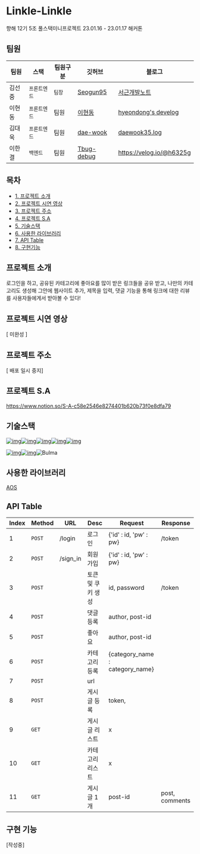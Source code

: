 # Linkle-Linkle

향해 12기 5조 풀스택미니프로젝트 23.01.16 - 23.01.17 해커톤

## 팀원

| 팀원   | 스택         | 팀원구분 | 깃허브                                      | 블로그                                             |
| ------ | ------------ | -------- | ------------------------------------------- | -------------------------------------------------- |
| 김선중 | `프론트엔드` | `팀장`   | [Seogun95](https://github.com/Seogun95)     | [서근개발노트](https://seons-dev.tistory.com/)     |
| 이현동 | `프론트엔드` | 팀원     | [이현동](https://github.com/hdlee0619)      | [hyeondong's develog](https://velog.io/@hdlee0619) |
| 김대욱 | `프론트엔드` | 팀원     | [dae-wook](https://github.com/dae-wook)     | [daewook35.log](https://velog.io/@daewook35)       |
| 이한결 | `백엔드`     | 팀원     | [Tbug-debug](https://github.com/Tbug-debug) | https://velog.io/@h6325g                           |

## 목차

-   [1. 프로젝트 소개](#프로젝트-소개)
-   [2. 프로젝트 시연 영상](#프로젝트-시연-영상)
-   [3. 프로젝트 주소](#프로젝트-주소)
-   [4. 프로젝트 S.A](#프로젝트-sa)
-   [5. 기술스택](#기술스택)
-   [6. 사용한 라이브러리](#사용한-라이브러리)
-   [7. API Table](#API-Table)
-   [8. 구현기능](#구현-기능)

## 프로젝트 소개

로그인을 하고, 공유된 카테고리에 좋아요를 많이 받은 링크들을 공유 받고, 나만의 카테고리도 생성해 그안에 웹사이트 추가, 제목을 입력, 댓글 기능을 통해 링크에 대한 리뷰를 사용자들에게서 받아볼 수 있다!

## 프로젝트 시연 영상

[ 미완성 ]

## 프로젝트 주소

[ 배포 일시 중지]

## 프로젝트 S.A

https://www.notion.so/S-A-c58e2546e8274401b620b73f0e8dfa79

## 기술스택

[![img](https://camo.githubusercontent.com/d147c6135f0f61373ceeae9035902f4c70578cb7bebacbf9a629bbfa0c035b0c/68747470733a2f2f696d672e736869656c64732e696f2f62616467652f6a6176617363726970742d4637444631453f7374796c653d666f722d7468652d6261646765266c6f676f3d6a617661736372697074266c6f676f436f6c6f723d626c61636b)](https://camo.githubusercontent.com/d147c6135f0f61373ceeae9035902f4c70578cb7bebacbf9a629bbfa0c035b0c/68747470733a2f2f696d672e736869656c64732e696f2f62616467652f6a6176617363726970742d4637444631453f7374796c653d666f722d7468652d6261646765266c6f676f3d6a617661736372697074266c6f676f436f6c6f723d626c61636b)[![img](https://camo.githubusercontent.com/d1a61dccdba51c4d1ff3306fe00404de9162915d282bade8ef91b992f84ebd35/68747470733a2f2f696d672e736869656c64732e696f2f62616467652f6373732d3135373242363f7374796c653d666f722d7468652d6261646765266c6f676f3d63737333266c6f676f436f6c6f723d7768697465)](https://camo.githubusercontent.com/d1a61dccdba51c4d1ff3306fe00404de9162915d282bade8ef91b992f84ebd35/68747470733a2f2f696d672e736869656c64732e696f2f62616467652f6373732d3135373242363f7374796c653d666f722d7468652d6261646765266c6f676f3d63737333266c6f676f436f6c6f723d7768697465)[![img](https://camo.githubusercontent.com/e6f0ce6b8ea91992107c852e6b014c1bebfdf8edf67f74e1390394e6d2175b5e/68747470733a2f2f696d672e736869656c64732e696f2f62616467652f626f6f7473747261702d3739353242333f7374796c653d666f722d7468652d6261646765266c6f676f3d626f6f747374726170266c6f676f436f6c6f723d7768697465)](https://camo.githubusercontent.com/e6f0ce6b8ea91992107c852e6b014c1bebfdf8edf67f74e1390394e6d2175b5e/68747470733a2f2f696d672e736869656c64732e696f2f62616467652f626f6f7473747261702d3739353242333f7374796c653d666f722d7468652d6261646765266c6f676f3d626f6f747374726170266c6f676f436f6c6f723d7768697465)[![img](https://camo.githubusercontent.com/eb9413689227f409afd6165229fbf16997dc36373cb98b1146e00fbe8e7a7515/68747470733a2f2f696d672e736869656c64732e696f2f62616467652f6a71756572792d3037363941443f7374796c653d666f722d7468652d6261646765266c6f676f3d6a7175657279266c6f676f436f6c6f723d7768697465)](https://camo.githubusercontent.com/eb9413689227f409afd6165229fbf16997dc36373cb98b1146e00fbe8e7a7515/68747470733a2f2f696d672e736869656c64732e696f2f62616467652f6a71756572792d3037363941443f7374796c653d666f722d7468652d6261646765266c6f676f3d6a7175657279266c6f676f436f6c6f723d7768697465)[![img](https://camo.githubusercontent.com/5d8f10d34ebf49b459c6747dff496c18f5100d8fa8229ddbb88ddc0efd494279/68747470733a2f2f696d672e736869656c64732e696f2f62616467652f707974686f6e2d3337373641423f7374796c653d666f722d7468652d6261646765266c6f676f3d707974686f6e266c6f676f436f6c6f723d7768697465)](https://camo.githubusercontent.com/5d8f10d34ebf49b459c6747dff496c18f5100d8fa8229ddbb88ddc0efd494279/68747470733a2f2f696d672e736869656c64732e696f2f62616467652f707974686f6e2d3337373641423f7374796c653d666f722d7468652d6261646765266c6f676f3d707974686f6e266c6f676f436f6c6f723d7768697465)

[![img](https://camo.githubusercontent.com/47e3c28442f4f1914386c4490230c9c0b81d6d7df8a4389a16b98de473fdc771/68747470733a2f2f696d672e736869656c64732e696f2f62616467652f6d6f6e676f44422d3437413234383f7374796c653d666f722d7468652d6261646765266c6f676f3d4d6f6e676f4442266c6f676f436f6c6f723d7768697465)](https://camo.githubusercontent.com/47e3c28442f4f1914386c4490230c9c0b81d6d7df8a4389a16b98de473fdc771/68747470733a2f2f696d672e736869656c64732e696f2f62616467652f6d6f6e676f44422d3437413234383f7374796c653d666f722d7468652d6261646765266c6f676f3d4d6f6e676f4442266c6f676f436f6c6f723d7768697465)[![img](https://camo.githubusercontent.com/b49c4ac135bc370e5ec143125828651bd30ca7c2438741eede58cb7d4bd0f816/68747470733a2f2f696d672e736869656c64732e696f2f62616467652f666c61736b2d3030303030303f7374796c653d666f722d7468652d6261646765266c6f676f3d666c61736b266c6f676f436f6c6f723d7768697465)](https://camo.githubusercontent.com/b49c4ac135bc370e5ec143125828651bd30ca7c2438741eede58cb7d4bd0f816/68747470733a2f2f696d672e736869656c64732e696f2f62616467652f666c61736b2d3030303030303f7374796c653d666f722d7468652d6261646765266c6f676f3d666c61736b266c6f676f436f6c6f723d7768697465)![Bulma](https://img.shields.io/badge/bulma-00D0B1?style=for-the-badge&logo=bulma&logoColor=white)

## 사용한 라이브러리

[AOS](https://michalsnik.github.io/aos/)

## API Table

| Index | Method | URL      | Desc              | Request                         | Response       |
| ----- | ------ | -------- | ----------------- | ------------------------------- | -------------- |
| 1     | `POST` | /login   | 로그인            | {'id' : id, 'pw' : pw}          | /token         |
| 2     | `POST` | /sign_in | 회원가입          | {'id' : id, 'pw' : pw}          |                |
| 3     | `POST` |          | 토큰 및 쿠키 생성 | id, password                    | /token         |
| 4     | `POST` |          | 댓글 등록         | author, post-id                 |                |
| 5     | `POST` |          | 좋아요            | author, post-id                 |                |
| 6     | `POST` |          | 카테고리 등록     | {category_name : category_name} |                |
| 7     | `POST` |          | url               |                                 |                |
| 8     | `POST` |          | 게시글 등록       | token,                          |                |
| 9     | `GET`  |          | 게시글 리스트     | x                               |                |
| 10    | `GET`  |          | 카테고리 리스트   | x                               |                |
| 11    | `GET`  |          | 게시글 1개        | post-id                         | post, comments |

## 구현 기능

[작성중]
